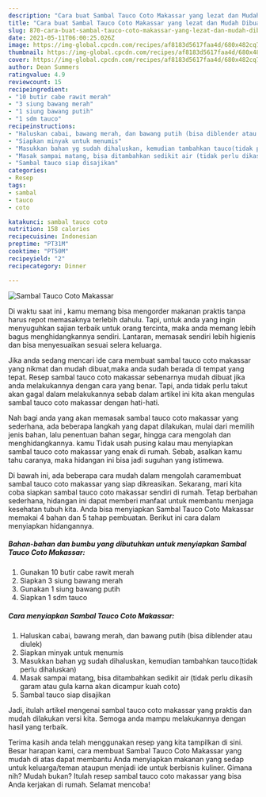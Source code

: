 ```yaml
---
description: "Cara buat Sambal Tauco Coto Makassar yang lezat dan Mudah Dibuat"
title: "Cara buat Sambal Tauco Coto Makassar yang lezat dan Mudah Dibuat"
slug: 870-cara-buat-sambal-tauco-coto-makassar-yang-lezat-dan-mudah-dibuat
date: 2021-05-11T06:00:25.026Z
image: https://img-global.cpcdn.com/recipes/af8183d5617faa4d/680x482cq70/sambal-tauco-coto-makassar-foto-resep-utama.jpg
thumbnail: https://img-global.cpcdn.com/recipes/af8183d5617faa4d/680x482cq70/sambal-tauco-coto-makassar-foto-resep-utama.jpg
cover: https://img-global.cpcdn.com/recipes/af8183d5617faa4d/680x482cq70/sambal-tauco-coto-makassar-foto-resep-utama.jpg
author: Dean Summers
ratingvalue: 4.9
reviewcount: 15
recipeingredient:
- "10 butir cabe rawit merah"
- "3 siung bawang merah"
- "1 siung bawang putih"
- "1 sdm tauco"
recipeinstructions:
- "Haluskan cabai, bawang merah, dan bawang putih (bisa diblender atau diulek)"
- "Siapkan minyak untuk menumis"
- "Masukkan bahan yg sudah dihaluskan, kemudian tambahkan tauco(tidak perlu dihaluskan)"
- "Masak sampai matang, bisa ditambahkan sedikit air (tidak perlu dikasih garam atau gula karna akan dicampur kuah coto)"
- "Sambal tauco siap disajikan"
categories:
- Resep
tags:
- sambal
- tauco
- coto

katakunci: sambal tauco coto 
nutrition: 158 calories
recipecuisine: Indonesian
preptime: "PT31M"
cooktime: "PT50M"
recipeyield: "2"
recipecategory: Dinner

---
```



![Sambal Tauco Coto Makassar](https://img-global.cpcdn.com/recipes/af8183d5617faa4d/680x482cq70/sambal-tauco-coto-makassar-foto-resep-utama.jpg)

Di waktu  saat ini , kamu memang bisa mengorder makanan praktis tanpa harus repot memasaknya terlebih dahulu. Tapi, untuk anda yang ingin menyuguhkan sajian terbaik untuk orang tercinta, maka anda memang lebih bagus menghidangkannya sendiri. Lantaran, memasak sendiri lebih higienis dan bisa menyesuaikan sesuai selera keluarga.

Jika anda sedang mencari ide cara membuat sambal tauco coto makassar yang nikmat dan mudah dibuat,maka anda sudah berada di tempat yang tepat. Resep sambal tauco coto makassar  sebenarnya mudah dibuat jika anda melakukannya dengan cara yang benar. Tapi, anda tidak perlu takut akan gagal dalam melakukannya 
sebab dalam artikel ini kita akan mengulas sambal tauco coto makassar dengan hati-hati.  



Nah bagi anda yang akan memasak sambal tauco coto makassar yang sederhana, ada beberapa langkah yang dapat dilakukan, mulai dari memilih jenis bahan, lalu penentuan bahan segar, hingga cara mengolah dan menghidangkannya. kamu Tidak usah pusing kalau mau menyiapkan sambal tauco coto makassar yang enak di rumah. Sebab, asalkan kamu  tahu caranya, maka hidangan ini bisa jadi suguhan yang istimewa.

Di bawah ini, ada beberapa cara mudah dalam mengolah caramembuat sambal tauco coto makassar yang siap dikreasikan. Sekarang, mari kita coba siapkan sambal tauco coto makassar sendiri di rumah. Tetap berbahan sederhana, hidangan ini dapat memberi manfaat untuk membantu menjaga kesehatan tubuh kita. Anda bisa menyiapkan Sambal Tauco Coto Makassar memakai 4 bahan dan 5 tahap pembuatan. Berikut ini cara dalam menyiapkan hidangannya.

<!--inarticleads1-->

##### Bahan-bahan dan bumbu yang dibutuhkan untuk menyiapkan Sambal Tauco Coto Makassar:

1. Gunakan 10 butir cabe rawit merah
1. Siapkan 3 siung bawang merah
1. Gunakan 1 siung bawang putih
1. Siapkan 1 sdm tauco




<!--inarticleads2-->

##### Cara menyiapkan Sambal Tauco Coto Makassar:

1. Haluskan cabai, bawang merah, dan bawang putih (bisa diblender atau diulek)
1. Siapkan minyak untuk menumis
1. Masukkan bahan yg sudah dihaluskan, kemudian tambahkan tauco(tidak perlu dihaluskan)
1. Masak sampai matang, bisa ditambahkan sedikit air (tidak perlu dikasih garam atau gula karna akan dicampur kuah coto)
1. Sambal tauco siap disajikan




Jadi, itulah artikel mengenai  sambal tauco coto makassar  yang praktis dan mudah dilakukan versi kita. Semoga anda mampu melakukannya dengan hasil yang terbaik. 

Terima kasih anda telah menggunakan resep yang kita tampilkan di sini. Besar harapan kami, cara membuat  Sambal Tauco Coto Makassar yang mudah di atas dapat membantu Anda menyiapkan makanan yang sedap untuk keluarga/teman ataupun menjadi ide untuk berbisnis kuliner. Gimana nih? Mudah bukan? Itulah resep sambal tauco coto makassar yang bisa Anda kerjakan di rumah. Selamat mencoba!

